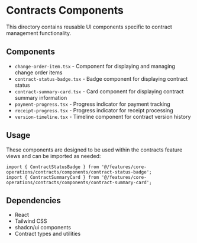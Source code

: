 # Contracts Components

This directory contains reusable UI components specific to contract management functionality.

## Components

- `change-order-item.tsx` - Component for displaying and managing change order items
- `contract-status-badge.tsx` - Badge component for displaying contract status
- `contract-summary-card.tsx` - Card component for displaying contract summary information
- `payment-progress.tsx` - Progress indicator for payment tracking
- `receipt-progress.tsx` - Progress indicator for receipt processing
- `version-timeline.tsx` - Timeline component for contract version history

## Usage

These components are designed to be used within the contracts feature views and can be imported as needed:

```tsx
import { ContractStatusBadge } from '@/features/core-operations/contracts/components/contract-status-badge';
import { ContractSummaryCard } from '@/features/core-operations/contracts/components/contract-summary-card';
```

## Dependencies

- React
- Tailwind CSS
- shadcn/ui components
- Contract types and utilities
